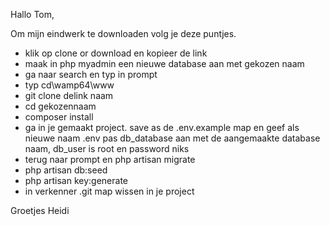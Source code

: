 Hallo Tom,

Om mijn eindwerk te downloaden volg je deze puntjes.

- klik op clone or download en kopieer de link
- maak in php myadmin een nieuwe database aan met gekozen naam
- ga naar search en typ in prompt
- typ cd\wamp64\www
- git clone delink naam
- cd gekozennaam
- composer install
- ga in je gemaakt project. save as de .env.example map en geef als nieuwe naam .env pas db_database aan met de aangemaakte database naam,   db_user is root en password niks
- terug naar prompt en php artisan migrate
- php artisan db:seed
- php artisan key:generate
- in verkenner .git map wissen in je project

Groetjes
Heidi
